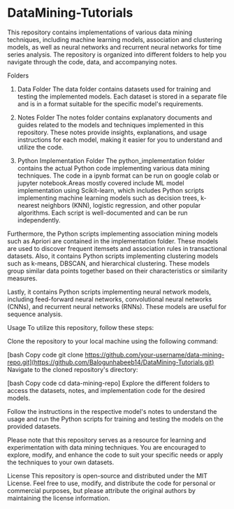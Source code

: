 # DataMining-Tutorials 
This repository contains implementations of various data mining techniques, including machine learning models, association and clustering models, as well as neural networks and recurrent neural networks for time series analysis. The repository is organized into different folders to help you navigate through the code, data, and accompanying notes.

Folders
1. Data Folder
The data folder contains datasets used for training and testing the implemented models. Each dataset is stored in a separate file and is in a format suitable for the specific model's requirements.

2. Notes Folder
The notes folder contains explanatory documents and guides related to the models and techniques implemented in this repository. These notes provide insights, explanations, and usage instructions for each model, making it easier for you to understand and utilize the code.

3. Python Implementation Folder
The python_implementation folder contains the actual Python code implementing various data mining techniques. The code in a ipynb format can be run on google colab or jupyter notebook.Areas mostly covered include ML model implementation using Scikit-learn, which includes Python scripts implementing machine learning models such as decision trees, k-nearest neighbors (KNN), logistic regression, and other popular algorithms. Each script is well-documented and can be run independently.

Furthermore, the Python scripts implementing association mining models such as Apriori are contained in the implementation folder. These models are used to discover frequent itemsets and association rules in transactional datasets. Also, it contains Python scripts implementing clustering models such as k-means, DBSCAN, and hierarchical clustering. These models group similar data points together based on their characteristics or similarity measures.

Lastly, it contains Python scripts implementing neural network models, including feed-forward neural networks, convolutional neural networks (CNNs), and recurrent neural networks (RNNs). These models are useful for sequence analysis.

Usage
To utilize this repository, follow these steps:

Clone the repository to your local machine using the following command:

[bash
Copy code
git clone https://github.com/your-username/data-mining-repo.git](https://github.com/Balogunhabeeb14/DataMining-Tutorials.git)
Navigate to the cloned repository's directory:

[bash
Copy code
cd data-mining-repo]
Explore the different folders to access the datasets, notes, and implementation code for the desired models.

Follow the instructions in the respective model's notes to understand the usage and run the Python scripts for training and testing the models on the provided datasets.

Please note that this repository serves as a resource for learning and experimentation with data mining techniques. You are encouraged to explore, modify, and enhance the code to suit your specific needs or apply the techniques to your own datasets.

License
This repository is open-source and distributed under the MIT License. Feel free to use, modify, and distribute the code for personal or commercial purposes, but please attribute the original authors by maintaining the license information.
